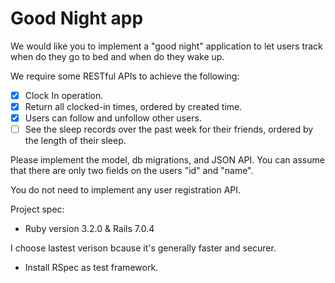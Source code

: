 # Good Night app

We would like you to implement a "good night" application to let users track when do they go to bed and when do they wake up.

We require some RESTful APIs to achieve the following:

- [x] Clock In operation.
- [x] Return all clocked-in times, ordered by created time.
- [x] Users can follow and unfollow other users.
- [ ] See the sleep records over the past week for their friends, ordered by the length of their sleep.

Please implement the model, db migrations, and JSON API.
You can assume that there are only two fields on the users "id" and "name".

You do not need to implement any user registration API.

Project spec:

* Ruby version 3.2.0 & Rails 7.0.4

I choose lastest verison bcause it's generally faster and securer.

* Install RSpec as test framework.